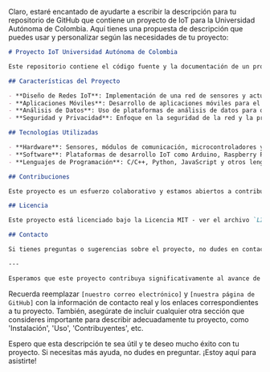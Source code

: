 Claro, estaré encantado de ayudarte a escribir la descripción para tu repositorio de GitHub que contiene un proyecto de IoT para la Universidad Autónoma de Colombia. Aquí tienes una propuesta de descripción que puedes usar y personalizar según las necesidades de tu proyecto:

```markdown
# Proyecto IoT Universidad Autónoma de Colombia

Este repositorio contiene el código fuente y la documentación de un proyecto innovador de Internet de las Cosas (IoT) desarrollado por estudiantes de la Universidad Autónoma de Colombia. El proyecto tiene como objetivo diseñar y construir soluciones inteligentes para mejorar la vida en el campus universitario, utilizando la tecnología IoT para conectar y gestionar dispositivos de forma eficiente.

## Características del Proyecto

- **Diseño de Redes IoT**: Implementación de una red de sensores y actuadores interconectados para recopilar y procesar datos en tiempo real.
- **Aplicaciones Móviles**: Desarrollo de aplicaciones móviles para el monitoreo y control de dispositivos IoT desde cualquier lugar.
- **Análisis de Datos**: Uso de plataformas de análisis de datos para obtener información valiosa y tomar decisiones basadas en datos.
- **Seguridad y Privacidad**: Enfoque en la seguridad de la red y la protección de la privacidad de los usuarios.

## Tecnologías Utilizadas

- **Hardware**: Sensores, módulos de comunicación, microcontroladores y otros componentes electrónicos.
- **Software**: Plataformas de desarrollo IoT como Arduino, Raspberry Pi y otros frameworks especializados.
- **Lenguajes de Programación**: C/C++, Python, JavaScript y otros lenguajes relevantes para el desarrollo de IoT.

## Contribuciones

Este proyecto es un esfuerzo colaborativo y estamos abiertos a contribuciones de la comunidad. Si estás interesado en contribuir, por favor revisa nuestro archivo `CONTRIBUTING.md` para más información sobre cómo puedes hacerlo.

## Licencia

Este proyecto está licenciado bajo la Licencia MIT - ver el archivo `LICENSE.md` para más detalles.

## Contacto

Si tienes preguntas o sugerencias sobre el proyecto, no dudes en contactarnos a través de [nuestro correo electrónico] o [nuestra página de GitHub].

---

Esperamos que este proyecto contribuya significativamente al avance de la tecnología IoT y al bienestar de la comunidad universitaria.
```

Recuerda reemplazar `[nuestro correo electrónico]` y `[nuestra página de GitHub]` con la información de contacto real y los enlaces correspondientes a tu proyecto. También, asegúrate de incluir cualquier otra sección que consideres importante para describir adecuadamente tu proyecto, como 'Instalación', 'Uso', 'Contribuyentes', etc.

Espero que esta descripción te sea útil y te deseo mucho éxito con tu proyecto. Si necesitas más ayuda, no dudes en preguntar. ¡Estoy aquí para asistirte!
